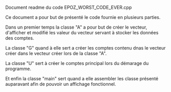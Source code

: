 Document readme du code EPOZ_WORST_CODE_EVER.cpp

Ce document a pour but de présenté le code fournie en plusieurs parties.

Dans un premier temps la classe "A" a pour but de créer le vecteur, d'afficher et modifié les valeur du vecteur servant à stocker les données des comptes.

La classe "G" quand à elle sert a créer les comptes contenu dnas le vecteur créer dans le vecteur créer lors de la classe "A".
 
La classe "U" sert à créer le comptes principal lors du démarage du programme.

Et enfin la classe "main" sert quand a elle assembler les classe présenté auparavant afin de pouvoir un affichage fonctionnel.
